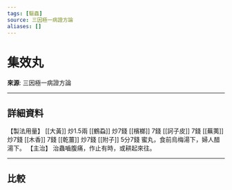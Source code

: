 ```yaml
---
tags: [驅蟲]
source: 三因極一病證方論
aliases: []
---
```


# 集效丸

**來源**: 三因極一病證方論  

---

## 詳細資料
【製法用量】 [[大黃]] 炒1.5兩 [[鶴蝨]] 炒7錢 [[檳榔]] 7錢 [[訶子皮]] 7錢 [[蕪荑]] 炒7錢 [[木香]] 7錢 [[乾薑]] 炒7錢 [[附子]] 5分7錢
蜜丸，食前烏梅湯下，婦人醋湯下。
【主治】
治蟲嚙腹痛，作止有時，或耕起來往。

---

## 比較
